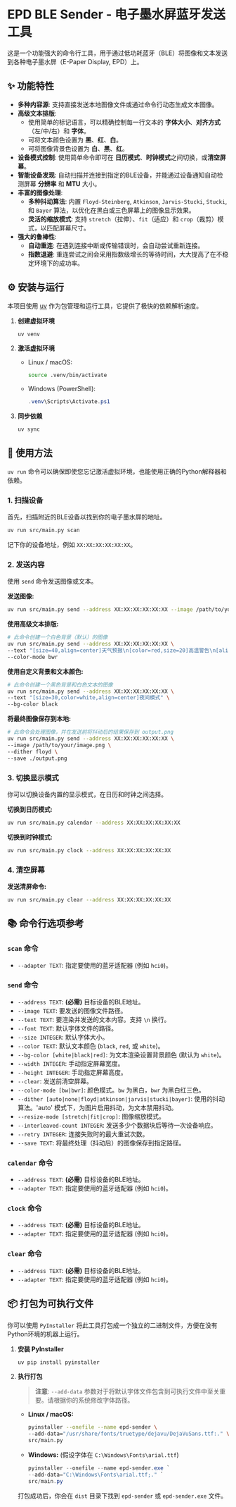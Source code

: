 # EPD BLE Sender - 电子墨水屏蓝牙发送工具

这是一个功能强大的命令行工具，用于通过低功耗蓝牙（BLE）将图像和文本发送到各种电子墨水屏（E-Paper Display, EPD）上。

## ✨ 功能特性

- **多种内容源**: 支持直接发送本地图像文件或通过命令行动态生成文本图像。
- **高级文本排版**: 
    - 使用简单的标记语言，可以精确控制每一行文本的 **字体大小**、**对齐方式**（左/中/右）和 **字体**。
    - 可将文本颜色设置为 **黑**、**红**、**白**。
    - 可将图像背景色设置为 **白**、**黑**、**红**。
- **设备模式控制**: 使用简单命令即可在 **日历模式**、**时钟模式**之间切换，或**清空屏幕**。
- **智能设备发现**: 自动扫描并连接到指定的BLE设备，并能通过设备通知自动检测屏幕 **分辨率** 和 **MTU** 大小。
- **丰富的图像处理**:
    - **多种抖动算法**: 内置 `Floyd-Steinberg`, `Atkinson`, `Jarvis-Stucki`, `Stucki`, 和 `Bayer` 算法，以优化在黑白或三色屏幕上的图像显示效果。
    - **灵活的缩放模式**: 支持 `stretch`（拉伸）、`fit`（适应）和 `crop`（裁剪）模式，以匹配屏幕尺寸。
- **强大的鲁棒性**:
    - **自动重连**: 在遇到连接中断或传输错误时，会自动尝试重新连接。
    - **指数退避**: 重连尝试之间会采用指数级增长的等待时间，大大提高了在不稳定环境下的成功率。

## ⚙️ 安装与运行

本项目使用 [uv](https://github.com/astral-sh/uv) 作为包管理和运行工具，它提供了极快的依赖解析速度。

1.  **创建虚拟环境**
    ```bash
    uv venv
    ```

2.  **激活虚拟环境**
    -   Linux / macOS:
        ```bash
        source .venv/bin/activate
        ```
    -   Windows (PowerShell):
        ```powershell
        .venv\Scripts\Activate.ps1
        ```

3.  **同步依赖**
    ```bash
    uv sync
    ```

## 🚀 使用方法

`uv run` 命令可以确保即使您忘记激活虚拟环境，也能使用正确的Python解释器和依赖。

### 1. 扫描设备

首先，扫描附近的BLE设备以找到你的电子墨水屏的地址。

```bash
uv run src/main.py scan
```
记下你的设备地址，例如 `XX:XX:XX:XX:XX:XX`。

### 2. 发送内容

使用 `send` 命令发送图像或文本。

**发送图像:**
```bash
uv run src/main.py send --address XX:XX:XX:XX:XX:XX --image /path/to/your/image.png --color-mode bwr --dither floyd
```

**使用高级文本排版:**
```bash
# 此命令创建一个白色背景（默认）的图像
uv run src/main.py send --address XX:XX:XX:XX:XX:XX \
--text "[size=40,align=center]天气预报\n[color=red,size=20]高温警告\n[align=right]2025-08-02" \
--color-mode bwr
```

**使用自定义背景和文本颜色:**
```bash
# 此命令创建一个黑色背景和白色文本的图像
uv run src/main.py send --address XX:XX:XX:XX:XX:XX \
--text "[size=30,color=white,align=center]夜间模式" \
--bg-color black
```

**将最终图像保存到本地:**
```bash
# 此命令会处理图像，并在发送前将抖动后的结果保存到 output.png
uv run src/main.py send --address XX:XX:XX:XX:XX:XX \
--image /path/to/your/image.png \
--dither floyd \
--save ./output.png
```

### 3. 切换显示模式

你可以切换设备内置的显示模式，在日历和时钟之间选择。

**切换到日历模式:**
```bash
uv run src/main.py calendar --address XX:XX:XX:XX:XX:XX
```

**切换到时钟模式:**
```bash
uv run src/main.py clock --address XX:XX:XX:XX:XX:XX
```

### 4. 清空屏幕

**发送清屏命令:**
```bash
uv run src/main.py clear --address XX:XX:XX:XX:XX:XX
```

## 📚 命令行选项参考

### `scan` 命令
- `--adapter TEXT`: 指定要使用的蓝牙适配器 (例如 `hci0`)。

### `send` 命令
- `--address TEXT`: **(必需)** 目标设备的BLE地址。
- `--image TEXT`: 要发送的图像文件路径。
- `--text TEXT`: 要渲染并发送的文本内容。支持 `\n` 换行。
- `--font TEXT`: 默认字体文件的路径。
- `--size INTEGER`: 默认字体大小。
- `--color TEXT`: 默认文本颜色 (`black`, `red`, 或 `white`)。
- `--bg-color [white|black|red]`: 为文本渲染设置背景颜色 (默认为 `white`)。
- `--width INTEGER`: 手动指定屏幕宽度。
- `--height INTEGER`: 手动指定屏幕高度。
- `--clear`: 发送前清空屏幕。
- `--color-mode [bw|bwr]`: 颜色模式。`bw` 为黑白，`bwr` 为黑白红三色。
- `--dither [auto|none|floyd|atkinson|jarvis|stucki|bayer]`: 使用的抖动算法。'auto' 模式下，为图片启用抖动，为文本禁用抖动。
- `--resize-mode [stretch|fit|crop]`: 图像缩放模式。
- `--interleaved-count INTEGER`: 发送多少个数据块后等待一次设备响应。
- `--retry INTEGER`: 连接失败时的最大重试次数。
- `--save TEXT`: 将最终处理（抖动后）的图像保存到指定路径。

### `calendar` 命令
- `--address TEXT`: **(必需)** 目标设备的BLE地址。
- `--adapter TEXT`: 指定要使用的蓝牙适配器 (例如 `hci0`)。

### `clock` 命令
- `--address TEXT`: **(必需)** 目标设备的BLE地址。
- `--adapter TEXT`: 指定要使用的蓝牙适配器 (例如 `hci0`)。

### `clear` 命令
- `--address TEXT`: **(必需)** 目标设备的BLE地址。
- `--adapter TEXT`: 指定要使用的蓝牙适配器 (例如 `hci0`)。

## 📦 打包为可执行文件

你可以使用 `PyInstaller` 将此工具打包成一个独立的二进制文件，方便在没有Python环境的机器上运行。

1.  **安装 PyInstaller**
    ```bash
    uv pip install pyinstaller
    ```

2.  **执行打包**

    > **注意**: `--add-data` 参数对于将默认字体文件包含到可执行文件中至关重要。请根据你的系统修改字体路径。

    -   **Linux / macOS:**
        ```bash
        pyinstaller --onefile --name epd-sender \
        --add-data="/usr/share/fonts/truetype/dejavu/DejaVuSans.ttf:." \
        src/main.py
        ```
    -   **Windows:** (假设字体在 `C:\Windows\Fonts\arial.ttf`)
        ```powershell
        pyinstaller --onefile --name epd-sender.exe `
        --add-data="C:\Windows\Fonts\arial.ttf;." `
        src/main.py
        ```
    打包成功后，你会在 `dist` 目录下找到 `epd-sender` 或 `epd-sender.exe` 文件。